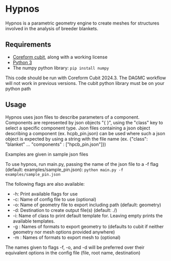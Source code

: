 # Hypnos

Hypnos is a parametric geometry engine to create meshes for structures involved in the analysis of breeder blankets.

## Requirements
+ [Coreform cubit](https://coreform.com/products/downloads/), along with a working license
+ [Python 3](https://www.python.org/downloads/)
+ The numpy python library: `pip install numpy`

This code should be run with Coreform Cubit 2024.3. The DAGMC workflow will not work in previous versions.
The cubit python library must be on your python path

## Usage
Hypnos uses json files to describe parameters of a component.
Components are represented by json objects "{ }", using the "class" key to select a specific component type.
Json files containing a json object describing a component (ex. hcpb_pin.json) can be used where such a json object is expected by using a string with the file name (ex. {"class": "blanket" ... "components" : \["hpcb_pin.json"]})

Examples are given in sample json files

To use hypnos, run main.py, passing the name of the json file to a -f flag (default: examples/sample_pin.json):
```python main.py -f examples/sample_pin.json```

The following flags are also available:
+ -h: Print available flags for use
+ -c: Name of config file to use (optional)
+ -o: Name of geometry file to export including path (default: geometry)
+ -d: Destination to create output file(s) (default: ./)
+ -i: Name of class to print default template for. Leaving empty prints the available templates.
+ -g : Names of formats to export geometry to (defaults to cubit if neither geometry nor mesh options provided anywhere)
+ -m : Names of formats to export mesh to (optional)

The names given to flags -f, -o, and -d will be preferred over their equivalent options in the config file (file, root name, destination)